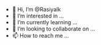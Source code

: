 - 👋 Hi, I’m @Rasiyalk
- 👀 I’m interested in ...
- 🌱 I’m currently learning ...
- 💞️ I’m looking to collaborate on ...
- 📫 How to reach me ...

<!---
Rasiyalk/Rasiyalk is a ✨ special ✨ repository because its `README.md` (this file) appears on your GitHub profile.
You can click the Preview link to take a look at your changes.
--->
